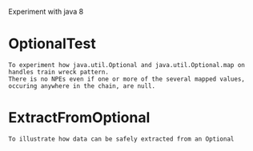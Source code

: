 Experiment with java 8

# OptionalTest 
    To experiment how java.util.Optional and java.util.Optional.map on handles train wreck pattern.
    There is no NPEs even if one or more of the several mapped values, occuring anywhere in the chain, are null.
     
# ExtractFromOptional 
    To illustrate how data can be safely extracted from an Optional 
